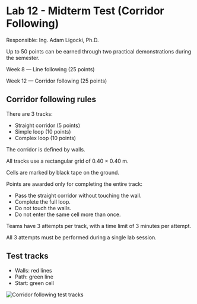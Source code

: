 # Lab 12 - Midterm Test (Corridor Following)

Responsible: Ing. Adam Ligocki, Ph.D.

Up to 50 points can be earned through two practical demonstrations during the semester.

Week 8 — Line following (25 points)

Week 12 — Corridor following (25 points)

## Corridor following rules

There are 3 tracks:
- Straight corridor (5 points)
- Simple loop (10 points)
- Complex loop (10 points)

The corridor is defined by walls.

All tracks use a rectangular grid of 0.40 × 0.40 m.

Cells are marked by black tape on the ground.

Points are awarded only for completing the entire track:
- Pass the straight corridor without touching the wall.
- Complete the full loop.
- Do not touch the walls.
- Do not enter the same cell more than once.

Teams have 3 attempts per track, with a time limit of 3 minutes per attempt.

All 3 attempts must be performed during a single lab session.

## Test tracks

- Walls: red lines
- Path: green line
- Start: green cell

![Corridor following test tracks](../images/corridor_tracks.png)